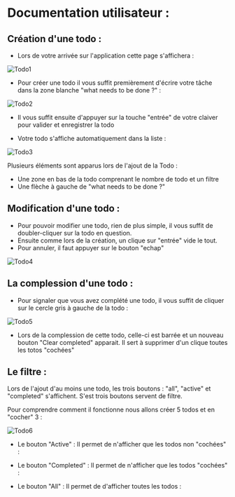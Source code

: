 # Documentation utilisateur :

## Création d'une todo : 

* Lors de votre arrivée sur l'application cette page s'affichera :

![Todo1](https://raw.githubusercontent.com/thomasv04/OC_P8/master/documentation/img/1.png)

* Pour créer une todo il vous suffit premièrement d'écrire votre tâche dans la zone blanche "what needs to be done ?" : 

![Todo2](https://raw.githubusercontent.com/thomasv04/OC_P8/master/documentation/img/2.png)

* Il vous suffit ensuite d'appuyer sur la touche "entrée" de votre claiver pour valider et enregistrer la todo

* Votre todo s'affiche automatiquement dans la liste :

![Todo3](https://raw.githubusercontent.com/thomasv04/OC_P8/master/documentation/img/3.png)

Plusieurs éléments sont apparus lors de l'ajout de la Todo :
* Une zone en bas de la todo comprenant le nombre de todo et un filtre
* Une flèche à gauche de "what needs to be done ?"

## Modification d'une todo : 

* Pour pouvoir modifier une todo, rien de plus simple, il vous suffit de doubler-cliquer sur la todo en question.
* Ensuite comme lors de la création, un clique sur "entrée" vide le tout.
* Pour annuler, il faut appuyer sur le bouton "echap"

![Todo4](https://raw.githubusercontent.com/thomasv04/OC_P8/master/documentation/img/4.png)

## La complession d'une todo : 

* Pour signaler que vous avez complété une todo, il vous suffit de cliquer sur le cercle gris à gauche de la todo :

![Todo5](https://raw.githubusercontent.com/thomasv04/OC_P8/master/documentation/img/5.png)

* Lors de la complession de cette todo, celle-ci est barrée et un nouveau bouton "Clear completed" apparait. Il sert à supprimer d'un clique toutes les totos "cochées"

## Le filtre :


Lors de l'ajout d'au moins une todo, les trois boutons : "all", "active" et "completed" s'affichent. S'est trois boutons servent de filtre.

Pour comprendre comment il fonctionne nous allons créer 5 todos et en "cocher" 3 : 

![Todo6](https://raw.githubusercontent.com/thomasv04/OC_P8/master/documentation/img/6.png)

* Le bouton "Active" : Il permet de n'afficher que les todos non "cochées" :


* Le bouton "Completed" : Il permet de n'afficher que les todos "cochées" :


* Le bouton "All" : Il permet de d'afficher toutes les todos :

